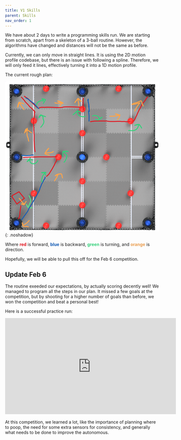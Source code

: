 ```yaml
---
title: V1 Skills
parent: Skills
nav_order: 1
---
```


We have about 2 days to write a programming skills run. We are starting from
scratch, apart from a skeleton of a 3-ball routine. However, the algorithms have
changed and distances will not be the same as before.

Currently, we can only move in straight lines. It is using the 2D motion profile
codebase, but there is an issue with following a spline. Therefore, we will only
feed it lines, effectively turning it into a 1D motion profile.

The current rough plan:

![](images/skills-v1.png){: .noshadow}

Where <span style="color: #e11720; font-weight: bold">red</span> is forward,
<span style="color: #135bb5; font-weight: bold">blue</span> is backward,
<span style="color: #34d07a; font-weight: bold">green</span> is turning, and
<span style="color: #ea9e50; font-weight: bold">orange</span> is direction.

Hopefully, we will be able to pull this off for the Feb 6 competition.

## Update Feb 6

The routine exeeded our expectations, by actually scoring decently well! We
managed to program all the steps in our plan. It missed a few goals at the
competition, but by shooting for a higher number of goals than before, we won
the competition and beat a personal best!

Here is a successful practice run:

<iframe width="560" height="315" src="https://www.youtube-nocookie.com/embed/Sm_SCR62IUE" title="YouTube video player" frameborder="0" allow="accelerometer; autoplay; clipboard-write; encrypted-media; gyroscope; picture-in-picture" allowfullscreen></iframe><br>

At this competition, we learned a lot, like the importance of planning where to
poop, the need for some extra sensors for consistency, and generally what needs
to be done to improve the autonomous.
